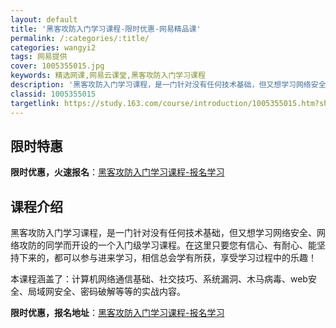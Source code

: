 ```yaml
---
layout: default
title: '黑客攻防入门学习课程-限时优惠-网易精品课'
permalink: /:categories/:title/
categories: wangyi2
tags: 网易提供
cover: 1005355015.jpg
keywords: 精选网课,网易云课堂,黑客攻防入门学习课程
description: '黑客攻防入门学习课程，是一门针对没有任何技术基础，但又想学习网络安全、网络攻防的同学而开设的一个入门级学习课程。在这里只'
classid: 1005355015
targetlink: https://study.163.com/course/introduction/1005355015.htm?share=1&shareId=1025206652&utm_campaign=share&utm_medium=iphoneShare&utm_source=&utm_u=1025206652
---
```


## 限时特惠

**限时优惠，火速报名**：[黑客攻防入门学习课程-报名学习](https://study.163.com/course/introduction/1005355015.htm?share=1&shareId=1025206652&utm_campaign=share&utm_medium=iphoneShare&utm_source=&utm_u=1025206652)

## 课程介绍

黑客攻防入门学习课程，是一门针对没有任何技术基础，但又想学习网络安全、网络攻防的同学而开设的一个入门级学习课程。在这里只要您有信心、有耐心、能坚持下来的，都可以参与进来学习，相信总会学有所获，享受学习过程中的乐趣！

本课程涵盖了：计算机网络通信基础、社交技巧、系统漏洞、木马病毒、web安全、局域网安全、密码破解等等的实战内容。

**限时优惠，报名地址**：[黑客攻防入门学习课程-报名学习](https://study.163.com/course/introduction/1005355015.htm?share=1&shareId=1025206652&utm_campaign=share&utm_medium=iphoneShare&utm_source=&utm_u=1025206652)

